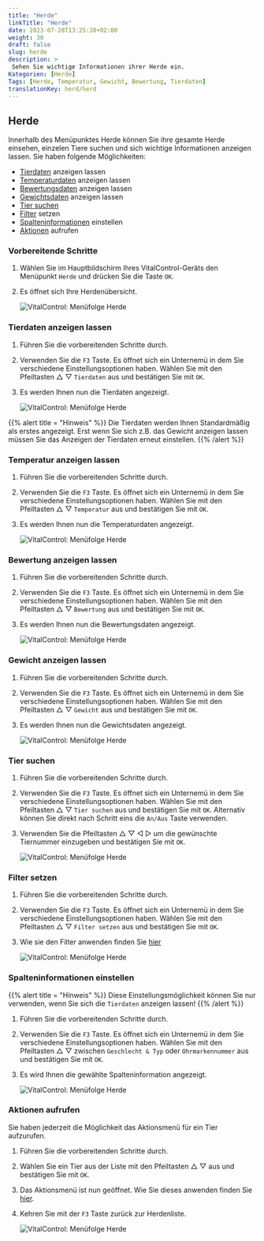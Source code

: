 ```yaml
---
title: "Herde"
linkTitle: "Herde"
date: 2023-07-28T13:25:28+02:00
weight: 30
draft: false
slug: herde
description: >
 Sehen Sie wichtige Informationen ihrer Herde ein.
Kategorien: [Herde]
Tags: [Herde, Temperatur, Gewicht, Bewertung, Tierdaten]
translationKey: herd/herd
---
```

## Herde

Innerhalb des Menüpunktes Herde können Sie ihre gesamte Herde einsehen, einzelen Tiere suchen und sich wichtige Informationen anzeigen lassen. Sie haben folgende Möglichkeiten:

- [Tierdaten](../herde/#tierdaten-anzeigen-lassen) anzeigen lassen
- [Temperaturdaten](../herde/#temperatur-anzeigen-lassen) anzeigen lassen 
- [Bewertungsdaten](../herde/#bewertung-anzeigen-lassen) anzeigen lassen
- [Gewichtsdaten](../herde/#gewicht-anzeigen-lassen) anzeigen lassen
- [Tier suchen](../herde/#tier-suchen)
- [Filter](../herde/#filter-setzen) setzen
- [Spalteninformationen](../herde/#spalteninformationen-einstellen) einstellen
- [Aktionen](../herde/#aktionen-aufrufen) aufrufen

### Vorbereitende Schritte

1. Wählen Sie im Hauptbildschirm Ihres VitalControl-Geräts den Menüpunkt `Herde` und drücken Sie die Taste `OK`.

2. Es öffnet sich Ihre Herdenübersicht. 

    ![VitalControl: Menüfolge Herde](../bilder/herde.png "Herde")

### Tierdaten anzeigen lassen

1. Führen Sie die vorbereitenden Schritte durch.

2. Verwenden Sie die `F3` Taste. Es öffnet sich ein Unternemü in dem Sie verschiedene Einstellungsoptionen haben. Wählen Sie mit den Pfeiltasten △ ▽ `Tierdaten` aus und bestätigen Sie mit `OK`.

3. Es werden Ihnen nun die Tierdaten angezeigt. 

    ![VitalControl: Menüfolge Herde](../bilder/tierdaten.png "Tierdaten anzeigen lassen")

{{% alert title = "Hinweis" %}}
Die Tierdaten werden Ihnen Standardmäßig als erstes angezeigt. Erst wenn Sie sich z.B. das Gewicht anzeigen lassen müssen Sie das Anzeigen der Tierdaten erneut einstellen.
{{% /alert %}}

### Temperatur anzeigen lassen

1. Führen Sie die vorbereitenden Schritte durch.

2. Verwenden Sie die `F3` Taste. Es öffnet sich ein Unternemü in dem Sie verschiedene Einstellungsoptionen haben. Wählen Sie mit den Pfeiltasten △ ▽ `Temperatur` aus und bestätigen Sie mit `OK`.

3. Es werden Ihnen nun die Temperaturdaten angezeigt. 

    ![VitalControl: Menüfolge Herde](../bilder/temperatur.png "Temperatur anzeigen lassen")

### Bewertung anzeigen lassen

1. Führen Sie die vorbereitenden Schritte durch.

2. Verwenden Sie die `F3` Taste. Es öffnet sich ein Unternemü in dem Sie verschiedene Einstellungsoptionen haben. Wählen Sie mit den Pfeiltasten △ ▽ `Bewertung` aus und bestätigen Sie mit `OK`.

3. Es werden Ihnen nun die Bewertungsdaten angezeigt. 

    ![VitalControl: Menüfolge Herde](../bilder/bewertung.png "Bewertung anzeigen lassen")

### Gewicht anzeigen lassen

1. Führen Sie die vorbereitenden Schritte durch.

2. Verwenden Sie die `F3` Taste. Es öffnet sich ein Unternemü in dem Sie verschiedene Einstellungsoptionen haben. Wählen Sie mit den Pfeiltasten △ ▽ `Gewicht` aus und bestätigen Sie mit `OK`.

3. Es werden Ihnen nun die Gewichtsdaten angezeigt. 

    ![VitalControl: Menüfolge Herde](../bilder/gewicht.png "Gewicht anzeigen lassen")

### Tier suchen

1. Führen Sie die vorbereitenden Schritte durch.

2. Verwenden Sie die `F3` Taste. Es öffnet sich ein Unternemü in dem Sie verschiedene Einstellungsoptionen haben. Wählen Sie mit den Pfeiltasten △ ▽ `Tier suchen` aus und bestätigen Sie mit `OK`. Alternativ können Sie direkt nach Schritt eins die `An/Aus` Taste verwenden. 

3. Verwenden Sie die Pfeiltasten △ ▽ ◁ ▷ um die gewünschte Tiernummer einzugeben und bestätigen Sie mit `OK`.

    ![VitalControl: Menüfolge Herde](../bilder/tiersuchen.png "Tier suchen")

### Filter setzen

1. Führen Sie die vorbereitenden Schritte durch.

2. Verwenden Sie die `F3` Taste. Es öffnet sich ein Unternemü in dem Sie verschiedene Einstellungsoptionen haben. Wählen Sie mit den Pfeiltasten △ ▽ `Filter setzen` aus und bestätigen Sie mit `OK`.

3. Wie sie den Filter anwenden finden Sie [hier](..)

    ![VitalControl: Menüfolge Herde](../bilder/filter.png "Set filter")

### Spalteninformationen einstellen

{{% alert title = "Hinweis" %}}
Diese Einstellungsmöglichkeit können Sie nur verwenden, wenn Sie sich die `Tierdaten` anzeigen lassen!
{{% /alert %}}

1. Führen Sie die vorbereitenden Schritte durch.

2. Verwenden Sie die `F3` Taste. Es öffnet sich ein Unternemü in dem Sie verschiedene Einstellungsoptionen haben. Wählen Sie mit den Pfeiltasten △ ▽ zwischen `Geschlecht & Typ` oder `Ohrmarkennummer` aus und bestätigen Sie mit `OK`.

3. Es wird Ihnen die gewählte Spalteninformation angezeigt.

    ![VitalControl: Menüfolge Herde](../bilder/infospalten.png "Spalteninformationen einsehen")

### Aktionen aufrufen

Sie haben jederzeit die Möglichkeit das Aktionsmenü für ein Tier aufzurufen. 

1. Führen Sie die vorbereitenden Schritte durch.

2. Wählen Sie ein Tier aus der Liste mit den Pfeiltasten △ ▽ aus und bestätigen Sie mit `OK`.

3. Das Aktionsmenü ist nun geöffnet. Wie Sie dieses anwenden finden Sie [hier](..).

4. Kehren Sie mit der `F3` Taste zurück zur Herdenliste. 

    ![VitalControl: Menüfolge Herde](../bilder/aktionenaufrufen.png "Aktionen aufrufen")
